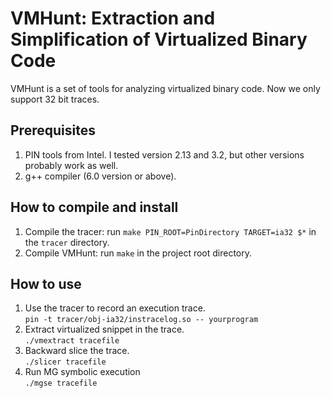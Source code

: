 # VMHunt: Extraction and Simplification of Virtualized Binary Code

VMHunt is a set of tools for analyzing virtualized binary code. Now we only support 32 bit traces.

## Prerequisites
1. PIN tools from Intel. I tested version 2.13 and 3.2, but other versions probably work as well.
2. g++ compiler (6.0 version or above).

## How to compile and install
1. Compile the tracer: run `make PIN_ROOT=PinDirectory TARGET=ia32 $*` in the `tracer` directory.
2. Compile VMHunt: run `make` in the project root directory.

## How to use
1. Use the tracer to record an execution trace.  
   `pin -t tracer/obj-ia32/instracelog.so -- yourprogram`
2. Extract virtualized snippet in the trace.  
   `./vmextract tracefile`
3. Backward slice the trace.  
   `./slicer tracefile`
4. Run MG symbolic execution  
   `./mgse tracefile`
